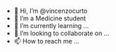 - 👋 Hi, I’m @vincenzocurto
- 👀 I’m a Medicine student
- 🌱 I’m currently learning ...
- 💞️ I’m looking to collaborate on ...
- 📫 How to reach me ...

<!---
vincenzocurto/vincenzocurto is a ✨ special ✨ repository because its `README.md` (this file) appears on your GitHub profile.
You can click the Preview link to take a look at your changes.
--->
